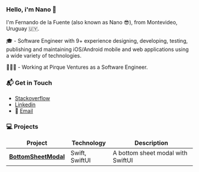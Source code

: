 ### Hello, i'm Nano 👋

I'm Fernando de la Fuente (also known as Nano 😎), from Montevideo, Uruguay 🇺🇾.

🎓 - Software Engineer with 9+ experience designing, developing, testing, publishing and maintaining iOS/Android mobile and web applications using a wide variety of technologies.

👨🏼‍💻 - Working at Pirque Ventures as a Software Engineer.


### 📬 Get in Touch

- [Stackoverflow](https://stackoverflow.com/users/4687709/fdelafuente)
- [Linkedin](https://www.linkedin.com/in/delafuentealonso)
- 📨 [Email](fernando.delafuentea@gmail.com)

### 💻 Projects

<table>
  <thead align="center">
    <tr border: none;>
      <td><b>Project</b></td>
      <td><b>Technology</b></td>
      <td><b>Description</b></td>
    </tr>
  </thead>
  <tbody>
    <tr>
	    <td><a href="https://github.com/fernandodelafuente/BottomSheetModal"><b>BottomSheetModal</b></a></td>
      <td>Swift, SwiftUI</td>
      <td>A bottom sheet modal with SwiftUI</td>
    </tr>
  </tbody>
</table>
